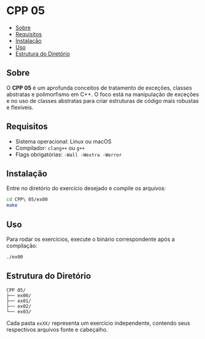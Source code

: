 # CPP 05

- [Sobre](#sobre)
- [Requisitos](#requisitos)
- [Instalação](#instalacao)
- [Uso](#uso)
- [Estrutura do Diretório](#estrutura-do-diretorio)

## Sobre
O **CPP 05** é um aprofunda conceitos de tratamento de exceções, classes abstratas e polimorfismo em C++. O foco está na manipulação de exceções e no uso de classes abstratas para criar estruturas de código mais robustas e flexíveis.

## Requisitos
- Sistema operacional: Linux ou macOS
- Compilador: `clang++` ou `g++`
- Flags obrigatórias: `-Wall -Wextra -Werror`

## Instalação
Entre no diretório do exercício desejado e compile os arquivos:

```bash
cd CPP\ 05/ex00
make
```

## Uso

Para rodar os exercícios, execute o binário correspondente após a compilação:

```bash
./ex00
```

## Estrutura do Diretório

```
CPP 05/
├── ex00/
├── ex01/
├── ex02/
└── ex03/
```

Cada pasta `exXX/` representa um exercício independente, contendo seus respectivos arquivos fonte e cabeçalho.